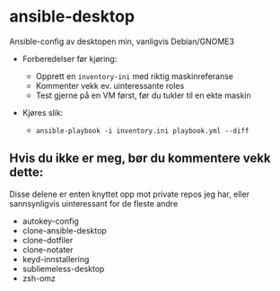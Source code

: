# ansible-desktop
Ansible-config av desktopen min, vanligvis Debian/GNOME3

- Forberedelser før kjøring: 
    - Opprett en `inventory-ini` med riktig maskinreferanse
    - Kommenter vekk ev. uinteressante roles
    - Test gjerne på en VM først, før du tukler til en ekte maskin

- Kjøres slik: 
    - `ansible-playbook -i inventory.ini playbook.yml --diff`

## Hvis du ikke er meg, bør du kommentere vekk dette:
Disse delene er enten knyttet opp mot private repos jeg har, eller sannsynligvis uinteressant for de fleste andre 

- autokey-config
- clone-ansible-desktop
- clone-dotfiler
- clone-notater
- keyd-innstallering
- subliemeless-desktop
- zsh-omz

